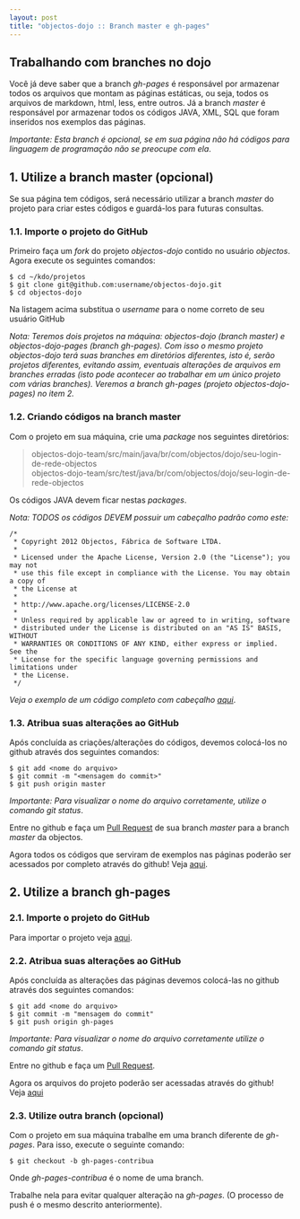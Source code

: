 ```yaml
---
layout: post
title: "objectos-dojo :: Branch master e gh-pages"
---
```


## Trabalhando com branches no dojo

Você já deve saber que a branch _gh-pages_ é responsável por armazenar todos os arquivos que montam as 
páginas estáticas, ou seja, todos os arquivos de markdown, html, less, entre outros. 
Já a branch _master_ é responsável por armazenar todos os códigos JAVA, XML, SQL que foram inseridos 
nos exemplos das páginas.

_Importante: Esta branch é opcional, se em sua página não há códigos para linguagem de programação
não se preocupe com ela_.

## 1. Utilize a branch master (opcional)

Se sua página tem códigos, será necessário utilizar a branch _master_ do projeto para criar estes
códigos e guardá-los para futuras consultas.
### 1.1. Importe o projeto do GitHub

Primeiro faça um _fork_ do projeto _objectos-dojo_ contido no usuário _objectos_.<br> 
Agora execute os seguintes comandos:

	$ cd ~/kdo/projetos
	$ git clone git@github.com:username/objectos-dojo.git
	$ cd objectos-dojo

Na listagem acima substitua o _username_ para o nome correto de seu usuário GitHub

_Nota: Teremos dois projetos na máquina: objectos-dojo (branch master) e objectos-dojo-pages (branch gh-pages).
Com isso o mesmo projeto objectos-dojo terá suas branches em diretórios diferentes, isto é, serão
projetos diferentes, evitando assim, eventuais alterações de arquivos em branches erradas (isto pode
acontecer ao trabalhar em um único projeto com várias branches)._
_Veremos a branch gh-pages (projeto objectos-dojo-pages) no item 2._


### 1.2. Criando códigos na branch master

Com o projeto em sua máquina, crie uma _package_ nos seguintes diretórios:

> objectos-dojo-team/src/main/java/br/com/objectos/dojo/seu-login-de-rede-objectos<br>
> objectos-dojo-team/src/test/java/br/com/objectos/dojo/seu-login-de-rede-objectos

Os códigos JAVA devem ficar nestas _packages_.

_Nota: TODOS os códigos DEVEM possuir um cabeçalho padrão como este:_

    /*
     * Copyright 2012 Objectos, Fábrica de Software LTDA.
     *
     * Licensed under the Apache License, Version 2.0 (the "License"); you may not
     * use this file except in compliance with the License. You may obtain a copy of
     * the License at
     *
     * http://www.apache.org/licenses/LICENSE-2.0
     *
     * Unless required by applicable law or agreed to in writing, software
     * distributed under the License is distributed on an "AS IS" BASIS, WITHOUT
     * WARRANTIES OR CONDITIONS OF ANY KIND, either express or implied. See the
     * License for the specific language governing permissions and limitations under
     * the License.
     */

_Veja o exemplo de um código completo com cabeçalho [aqui](https://github.com/objectos/objectos-dojo/blob/master/objectos-dojo-team/src/test/java/br/com/objectos/dojo/taguiar/string/Moeda.java)_. 

### 1.3. Atribua suas alterações ao GitHub
Após concluída as criações/alterações do códigos, devemos colocá-los no github através dos seguintes
comandos:

	$ git add <nome do arquivo>
	$ git commit -m "<mensagem do commit>"
	$ git push origin master

_Importante: Para visualizar o nome do arquivo corretamente, utilize o comando git status_.

Entre no github e faça um [Pull Request](http://help.github.com/send-pull-requests/) de sua 
branch _master_ para a branch _master_ da objectos.

Agora todos os códigos que serviram de exemplos nas páginas poderão ser acessados por completo 
através do github! Veja [aqui](https://github.com/objectos/objectos-dojo/tree/master/objectos-dojo-team).


## 2. Utilize a branch gh-pages

### 2.1. Importe o projeto do GitHub

Para importar o projeto veja [aqui](http://dojo.objectos.com.br/contribua/00-importar.html).

### 2.2. Atribua suas alterações ao GitHub

Após concluída as alterações das páginas devemos colocá-las no github através dos seguintes comandos:

	$ git add <nome do arquivo>
	$ git commit -m "mensagem do commit"
	$ git push origin gh-pages
	
_Importante: Para visualizar o nome do arquivo corretamente utilize o comando git status_.

Entre no github e faça um [Pull Request](http://help.github.com/send-pull-requests/).

Agora os arquivos do projeto poderão ser acessadas através do github! Veja [aqui](https://github.com/objectos/objectos-dojo/tree/gh-pages)

### 2.3. Utilize outra branch (opcional)

Com o projeto em sua máquina trabalhe em uma branch diferente de _gh-pages_. Para isso, execute o seguinte
comando:

	$ git checkout -b gh-pages-contribua
	
Onde _gh-pages-contribua_ é o nome de uma branch.

Trabalhe nela para evitar qualquer alteração na _gh-pages_. (O processo de push é o mesmo descrito anteriormente).